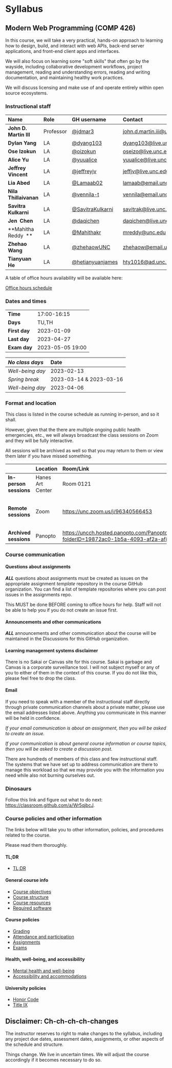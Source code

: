 # Syllabus

## Modern Web Programming (COMP 426)

In this course, we will take a very practical, hands-on approach to learning how to design, build, and interact with web APIs, back-end server applications, and front-end client apps and interfaces. 

We will also focus on learning some "soft skills" that often go by the wayside, including collaborative development workflows, project management, reading and understanding errors, reading and writing documentation, and maintaining healthy work practices.

We will discuss licensing and make use of and operate entirely within open source ecosystems. 

### Instructional staff

| **Name** | **Role** | **GH username** | **Contact** |
|:--- |:--- |:--- |:--- |
| **John D. Martin III** | Professor |  [@jdmar3](https://github.com/jdmar3/) | [john.d.martin.iii@unc.edu](mailto:john.d.martin.iii@unc.edu) |
| **Dylan Yang** | LA |  [@dyang103](https://github.com/dyang103/) | [dyang103@live.unc.edu](mailto:dyang103@live.unc.edu) |
| **Ose Izokun** | LA |  [@oizokun](https://github.com/oizokun/) | [oseizo@live.unc.edu](mailto:oseizo@live.unc.edu) |
| **Alice Yu** | LA |  [@yuualice](https://github.com/yuualice/) | [yuualice@live.unc.edu](mailto:yuualice@live.unc.edu) |
| **Jeffrey Vincent** | LA |  [@jeffreyjv](https://github.com/jeffreyjv/) | [jeffjv@live.unc.edu](mailto:jeffjv@live.unc.edu) |
| **Lia Abed** | LA |  [@Lamaab02](https://github.com/Lamaab02/) | [lamaab@email.unc.edu](mailto:lamaab@email.unc.edu) |
| **Nila Thillaivanan** | LA |  [@vennila-t](https://github.com/vennila-t/) | [vennila@email.unc.edu](mailto:vennila@email.unc.edu) |
| **Savitra Kulkarni** | LA |  [@SavitraKulkarni](https://github.com/SavitraKulkarni/) | [savitrak@live.unc.edu](mailto:savitrak@live.unc.edu) |
| **Jen Chen** | LA |  [@daqichen](https://github.com/daqichen/) | [daqichen@live.unc.edu](mailto:daqichen@live.unc.edu) |
| **Mahitha Reddy ** | LA |  [@Mahithakr](https://github.com/Mahithakr/) | [mreddy@unc.edu](mailto:mreddy@unc.edu) |
| **Zhehao Wang** | LA |  [@zhehaowUNC](https://github.com/zhehaowUNC/) | [zhehaow@email.unc.edu](mailto:zhehaow@email.unc.edu) |
| **Tianyuan He** | LA |  [@hetianyuanjames](https://github.com/hetianyuanjames/) | [hty1016@ad.unc.edu](mailto:hty1016@ad.unc.edu) |
A table of office hours availability will be available here: 

[Office hours schedule](./officehours.md)

### Dates and times
| | |
|:--- |:--- |
| **Time** | 17:00-16:15 |
| **Days** | TU,TH |
| **First day** | 2023-01-09 |
| **Last day** | 2023-04-27 |
| **Exam day** | 2023-05-05 19:00 |

| **_No class days_** | **Date** |
|:--- |:--- |
| _Well-being day_ | 2023-02-13 |
| _Spring break_ | 2023-03-14 & 2023-03-16 |
| _Well-being day_ | 2023-04-06 |

### Format and location

This class is listed in the course schedule as running in-person, and so it shall.

However, given that the there are multiple ongoing public health emergencies, etc., we will always broadcast the class sessions on Zoom and they will be fully interactive.

All sessions will be archived as well so that you may return to them or view them later if you have missed something.

|     | **Location** | **Room/Link** | **Other info** |
|:--- |:--- |:--- |:--- |
| **In-person sessions** | Hanes Art Center | Room 0121 |  |
| **Remote sessions** | Zoom | https://unc.zoom.us/j/96340566453 | Password: [Alan Turing's birthday in ISO8601 (YYYYMMDD)](https://en.wikipedia.org/wiki/Alan_Turing#:~:text=%C5%8B/%3B-,23%20June%201912,-%E2%80%93%207%20June%201954) |
| **Archived sessions** | Panopto | https://uncch.hosted.panopto.com/Panopto/Pages/Sessions/List.aspx?folderID=19872ac0-1b5a-4093-af2a-af88015ddb9b | (publicly available) |

### Course communication

#### Questions about assignments

**_ALL_** questions about assignments must be created as issues on the appropriate assignment _template_ repository in the course GitHub organization.
You can find a list of template repositories where you can post issues in the assignments repo.

This MUST be done BEFORE coming to office hours for help. Staff will not be able to help you if you do not create an issue first. 

#### Announcements and other communications

**_ALL_** announcements and other communication about the course will be maintained in the Discussions for this GitHub organization.

#### Learning management systems disclaimer

There is no Sakai or Canvas site for this course. Sakai is garbage and Canvas is a corporate surveillance tool. I will not subject myself or any of you to either of them in the context of this course. If you do not like this, please feel free to drop the class.

#### Email

If you need to speak with a member of the instructional staff directly through private communication channels about a private matter, please use the email addresses listed above. Anything you communicate in this manner will be held in confidence.

_If your email communication is about an assignment, then you will be asked to create an issue._

_If your communication is about general course information or course topics, then you will be asked to create a discussion post._

There are hundreds of members of this class and few instructional staff. The systems that we have set up to address communication are there to manage this workload so that we may provide you with the information you need while also not burning ourselves out.

### Dinosaurs

Follow this link and figure out what to do next: https://classroom.github.com/a/Wr5qjbcJ.

### Course policies and other information

The links below will take you to other information, policies, and procedures related to the course.

Please read them thoroughly.

#### TL;DR

- [TL;DR](./tldr.md)

#### General course info

- [Course objectives](./objectives.md)
- [Course structure](./structure.md)
- [Course resources](./resources.md)
- [Required software](./software.md)

#### Course policies

- [Grading](./grading.md)
- [Attendance and participation](./attendance.md)
- [Assignments](./assignments.md)
- [Exams](./exams.md)

#### Health, well-being, and accessibility

- [Mental health and well-being](./wellbeing.md)
- [Accessibility and accommodations](./accessibility.md)

#### University policies

- [Honor Code](./honor.md)
- [Title IX](./title9.md)

## Disclaimer: Ch-ch-ch-ch-changes

The instructor reserves to right to make changes to the syllabus, including any project due dates, assessment dates, assignments, or other aspects of the schedule and structure.

Things change.
We live in uncertain times.
We will adjust the course accordingly if it becomes necessary to do so.
